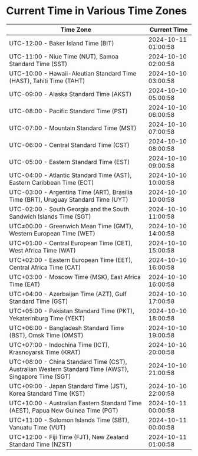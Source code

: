 # Current Time in Various Time Zones

| Time Zone | Current Time |
|-----------|--------------|
| UTC-12:00 - Baker Island Time (BIT) | 2024-10-11 01:00:58 |
| UTC-11:00 - Niue Time (NUT), Samoa Standard Time (SST) | 2024-10-10 02:00:58 |
| UTC-10:00 - Hawaii-Aleutian Standard Time (HAST), Tahiti Time (TAHT) | 2024-10-10 03:00:58 |
| UTC-09:00 - Alaska Standard Time (AKST) | 2024-10-10 05:00:58 |
| UTC-08:00 - Pacific Standard Time (PST) | 2024-10-10 06:00:58 |
| UTC-07:00 - Mountain Standard Time (MST) | 2024-10-10 07:00:58 |
| UTC-06:00 - Central Standard Time (CST) | 2024-10-10 08:00:58 |
| UTC-05:00 - Eastern Standard Time (EST) | 2024-10-10 09:00:58 |
| UTC-04:00 - Atlantic Standard Time (AST), Eastern Caribbean Time (ECT) | 2024-10-10 10:00:58 |
| UTC-03:00 - Argentina Time (ART), Brasília Time (BRT), Uruguay Standard Time (UYT) | 2024-10-10 10:00:58 |
| UTC-02:00 - South Georgia and the South Sandwich Islands Time (SGT) | 2024-10-10 11:00:58 |
| UTC±00:00 - Greenwich Mean Time (GMT), Western European Time (WET) | 2024-10-10 14:00:58 |
| UTC+01:00 - Central European Time (CET), West Africa Time (WAT) | 2024-10-10 15:00:58 |
| UTC+02:00 - Eastern European Time (EET), Central Africa Time (CAT) | 2024-10-10 16:00:58 |
| UTC+03:00 - Moscow Time (MSK), East Africa Time (EAT) | 2024-10-10 16:00:58 |
| UTC+04:00 - Azerbaijan Time (AZT), Gulf Standard Time (GST) | 2024-10-10 17:00:58 |
| UTC+05:00 - Pakistan Standard Time (PKT), Yekaterinburg Time (YEKT) | 2024-10-10 18:00:58 |
| UTC+06:00 - Bangladesh Standard Time (BST), Omsk Time (OMST) | 2024-10-10 19:00:58 |
| UTC+07:00 - Indochina Time (ICT), Krasnoyarsk Time (KRAT) | 2024-10-10 20:00:58 |
| UTC+08:00 - China Standard Time (CST), Australian Western Standard Time (AWST), Singapore Time (SGT) | 2024-10-10 21:00:58 |
| UTC+09:00 - Japan Standard Time (JST), Korea Standard Time (KST) | 2024-10-10 22:00:58 |
| UTC+10:00 - Australian Eastern Standard Time (AEST), Papua New Guinea Time (PGT) | 2024-10-11 00:00:58 |
| UTC+11:00 - Solomon Islands Time (SBT), Vanuatu Time (VUT) | 2024-10-11 00:00:58 |
| UTC+12:00 - Fiji Time (FJT), New Zealand Standard Time (NZST) | 2024-10-11 01:00:58 |
